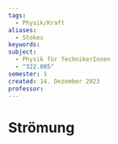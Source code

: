 ```yaml
---
tags:
  - Physik/Kraft
aliases:
  - Stokes
keywords: 
subject:
  - Physik für TechnikerInnen
  - "322.005"
semester: 1
created: 14. Dezember 2023
professor:
---
```

 

# Strömung